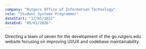 ```yaml
---
company: "Rutgers Office of Information Technology"
role: "Student Systems Programmer"
dateStart: "12/01/2022"
dateEnd: "05/01/2026"
---
```


Directing a team of seven for the development of the go.rutgers.edu website focusing on improving UI/UX and codebase maintainability.